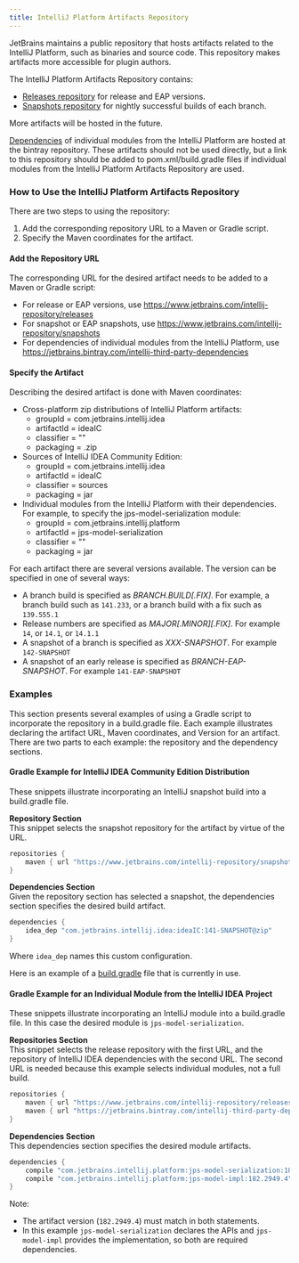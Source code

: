 ```yaml
---
title: IntelliJ Platform Artifacts Repository
---
```


JetBrains maintains a public repository that hosts artifacts related to the IntelliJ Platform, such as binaries and source code. This 
repository makes artifacts more accessible for plugin authors.

The IntelliJ Platform Artifacts Repository contains:
* [Releases repository](https://www.jetbrains.com/intellij-repository/releases/) for release and EAP versions.
* [Snapshots repository](https://www.jetbrains.com/intellij-repository/snapshots/) for nightly successful 
  builds of each branch.
  
More artifacts will be hosted in the future.

[Dependencies](https://jetbrains.bintray.com/intellij-third-party-dependencies) of individual modules from the IntelliJ
Platform are hosted at the bintray repository. These artifacts should not be used directly, but a link to this 
repository should be added to pom.xml/build.gradle files if individual modules from the IntelliJ Platform Artifacts Repository are used.    

### How to Use the IntelliJ Platform Artifacts Repository
There are two steps to using the repository:
1. Add the corresponding repository URL to a Maven or Gradle script.
2. Specify the Maven coordinates for the artifact. 
 
#### Add the Repository URL 
The corresponding URL for the desired artifact needs to be added to a Maven or Gradle script:
* For release or EAP versions, use https://www.jetbrains.com/intellij-repository/releases 
* For snapshot or EAP snapshots, use https://www.jetbrains.com/intellij-repository/snapshots
* For dependencies of individual modules from the IntelliJ Platform, use https://jetbrains.bintray.com/intellij-third-party-dependencies 

#### Specify the Artifact
Describing the desired artifact is done with Maven coordinates:
* Cross-platform zip distributions of IntelliJ Platform artifacts:
  * groupId = com.jetbrains.intellij.idea
  * artifactId = ideaIC
  * classifier = ""
  * packaging = .zip
* Sources of IntelliJ IDEA Community Edition:
  * groupId = com.jetbrains.intellij.idea
  * artifactId = ideaIC
  * classifier = sources
  * packaging = jar
* Individual modules from the IntelliJ Platform with their dependencies. For example, to specify the jps-model-serialization module:
  * groupId = com.jetbrains.intellij.platform
  * artifactId = jps-model-serialization
  * classifier = ""
  * packaging = jar

For each artifact there are several versions available. The version can be specified in one of several ways:
* A branch build is specified as _BRANCH.BUILD[.FIX]_. For example, a branch build such as `141.233`, or a branch build with a fix such as `139.555.1`
* Release numbers are specified as _MAJOR[.MINOR][.FIX]_. For example `14`, or `14.1`, or `14.1.1`
* A snapshot of a branch is specified as _XXX-SNAPSHOT_. For example `142-SNAPSHOT`
* A snapshot of an early release is specified as _BRANCH-EAP-SNAPSHOT_. For example `141-EAP-SNAPSHOT`


### Examples
This section presents several examples of using a Gradle script to incorporate the repository in a build.gradle file. Each example
illustrates declaring the artifact URL, Maven coordinates, and Version for an artifact.
There are two parts to each example: the repository and the dependency sections.

#### Gradle Example for IntelliJ IDEA Community Edition Distribution
These snippets illustrate incorporating an IntelliJ snapshot build into a build.gradle file.

**Repository Section**  
This snippet selects the snapshot repository for the artifact by virtue of the URL.
```groovy
repositories {
    maven { url "https://www.jetbrains.com/intellij-repository/snapshots" }
}
```

**Dependencies Section**  
Given the repository section has selected a snapshot, the dependencies section specifies the desired build artifact.
```groovy
dependencies {
    idea_dep "com.jetbrains.intellij.idea:ideaIC:141-SNAPSHOT@zip"
}
```
Where `idea_dep` names this custom configuration.

Here is an example of a [build.gradle](https://github.com/shalupov/idea-cloudformation/blob/9007023afa187a1fb8b45c3ca66d5a51f86b795c/build.gradle)
file that is currently in use.

#### Gradle Example for an Individual Module from the IntelliJ IDEA Project
These snippets illustrate incorporating an IntelliJ module into a build.gradle file. In this case the desired module is `jps-model-serialization`.

**Repositories Section**  
This snippet selects the release repository with the first URL, and the repository of IntelliJ IDEA dependencies with the second URL.
The second URL is needed because this example selects individual modules, not a full build. 
```groovy
repositories {
	maven { url "https://www.jetbrains.com/intellij-repository/releases" }
	maven { url "https://jetbrains.bintray.com/intellij-third-party-dependencies" }
}
```

**Dependencies Section**  
This dependencies section specifies the desired module artifacts.
```groovy
dependencies {
	compile "com.jetbrains.intellij.platform:jps-model-serialization:182.2949.4"
	compile "com.jetbrains.intellij.platform:jps-model-impl:182.2949.4"
}
```
Note:
 * The artifact version (`182.2949.4`) must match in both statements.
 * In this example `jps-model-serialization` declares the APIs and `jps-model-impl` provides the implementation, so both
   are required dependencies.
